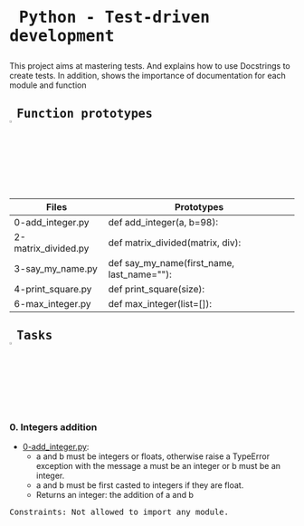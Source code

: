 # <pre> Python - Test-driven development </pre>
This project aims at mastering tests. And explains how to use Docstrings to create tests. In addition, shows the importance of documentation for each module and function
## <pre> Function prototypes    <img src="https://user-images.githubusercontent.com/107026397/209424557-72ec9e7b-8f5a-4c69-9136-2629ca6d2ab0.svg" width = 3% height= 3%> </pre>
| Files  | Prototypes |
| ------------- | ------------- |
|0-add_integer.py| def add_integer(a, b=98):|
|2-matrix_divided.py|def matrix_divided(matrix, div):|
|3-say_my_name.py|def say_my_name(first_name, last_name=""):|
|4-print_square.py|def print_square(size):|
|6-max_integer.py|def max_integer(list=[]):|
## <pre> Tasks   <img src="https://user-images.githubusercontent.com/107026397/209425131-1d190ca6-b53b-49a9-b00a-6d697c9e4473.svg" height=3% width=3%></pre>
### 0. Integers addition
* [0-add_integer.py](https://github.com/Bezawork-pr/alx-higher_level_programming/blob/master/0x07-python-test_driven_development/0-add_integer.py): 
  * a and b must be integers or floats, otherwise raise a TypeError exception with the message a must be an integer or b must be an integer.
  * a and b must be first casted to integers if they are float.
  * Returns an integer: the addition of a and b
<pre>
Constraints: Not allowed to import any module.
</pre>
